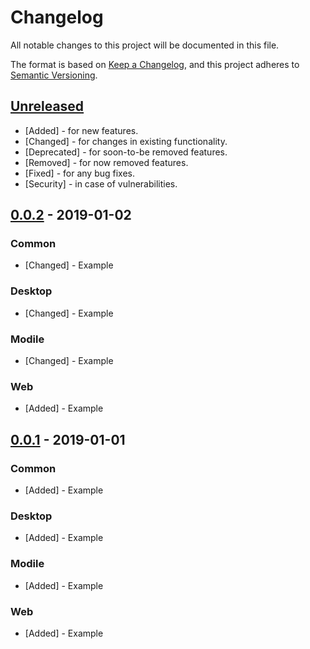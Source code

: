 # Changelog
All notable changes to this project will be documented in this file.

The format is based on [Keep a Changelog](https://keepachangelog.com/en/1.0.0/),
and this project adheres to [Semantic Versioning](https://semver.org/spec/v2.0.0.html).

## [Unreleased]
- [Added] - for new features.
- [Changed] - for changes in existing functionality.
- [Deprecated] - for soon-to-be removed features.
- [Removed] - for now removed features.
- [Fixed] - for any bug fixes.
- [Security] - in case of vulnerabilities.

## [0.0.2] - 2019-01-02
### Common
- [Changed] - Example

### Desktop
- [Changed] - Example

### Modile
- [Changed] - Example

### Web
- [Added] - Example

## [0.0.1] - 2019-01-01
### Common
- [Added] - Example

### Desktop
- [Added] - Example

### Modile
- [Added] - Example

### Web
- [Added] - Example

[Unreleased]: https://github.com/olivierlacan/keep-a-changelog/compare/v1.0.0...HEAD
[0.0.2]: https://github.com/olivierlacan/keep-a-changelog/compare/v0.0.1...v0.0.2
[0.0.1]: https://github.com/olivierlacan/keep-a-changelog/releases/tag/v0.0.1